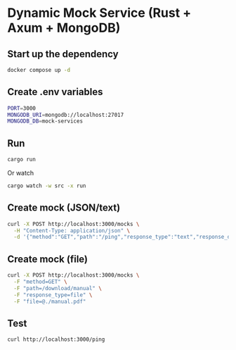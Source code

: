 # Dynamic Mock Service (Rust + Axum + MongoDB)

## Start up the dependency
```bash
docker compose up -d
```

## Create .env variables
```bash
PORT=3000
MONGODB_URI=mongodb://localhost:27017
MONGODB_DB=mock-services
```

## Run
```bash
cargo run
```
Or watch
```bash
cargo watch -w src -x run
```

## Create mock (JSON/text)
```bash
curl -X POST http://localhost:3000/mocks \
  -H "Content-Type: application/json" \
  -d '{"method":"GET","path":"/ping","response_type":"text","response_data":"pong"}'
```

## Create mock (file)
```bash
curl -X POST http://localhost:3000/mocks \
  -F "method=GET" \
  -F "path=/download/manual" \
  -F "response_type=file" \
  -F "file=@./manual.pdf"
```

## Test
```bash
curl http://localhost:3000/ping
```